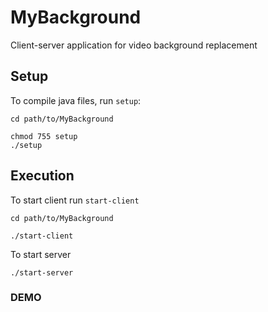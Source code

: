 # MyBackground
Client-server application for video background replacement

## Setup
To compile java files, run `setup`:
```
cd path/to/MyBackground

chmod 755 setup
./setup
```
## Execution
To start client run `start-client`
```
cd path/to/MyBackground

./start-client
```
To start server
```
./start-server
```
### DEMO

